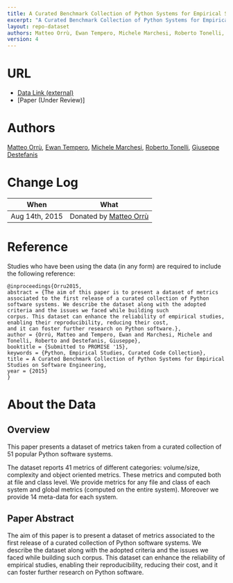 ```yaml
---
title: A Curated Benchmark Collection of Python Systems for Empirical Studies on Software Engineering
excerpt: "A Curated Benchmark Collection of Python Systems for Empirical Studies on Software Engineering"
layout: repo-dataset
authors: Matteo Orrù, Ewan Tempero, Michele Marchesi, Roberto Tonelli, Giuseppe Destefanis
version: 4
---
```


# URL

* [Data Link (external)](http://agile.diee.unica.it/PROMISE2015/)
* [Paper (Under Review)]

# Authors
[Matteo Orrù](matteo.orru@diee.unica.it), [Ewan Tempero](e.tempero@auckland.ac.nz), [Michele Marchesi](michele@diee.unica.it), [Roberto Tonelli](roberto.tonelli@dsf.unica.it), [Giuseppe Destefanis](giuseppe.destefanis@crim.ca)

# Change Log

When | What
---- | ----
Aug 14th, 2015 | Donated by [Matteo Orrù](matteo.orru@diee.unica.it)

# Reference

Studies who have been using the data (in any form) are required to include the following reference:

```
@inproceedings{Orru2015, 
abstract = {The aim of this paper is to present a dataset of metrics associated to the first release of a curated collection of Python 
software systems. We describe the dataset along with the adopted criteria and the issues we faced while building such 
corpus. This dataset can enhance the reliability of empirical studies, enabling their reproducibility, reducing their cost, 
and it can foster further research on Python software.}, 
author = {Orrú, Matteo and Tempero, Ewan and Marchesi, Michele and Tonelli, Roberto and Destefanis, Giuseppe}, 
booktitle = {Submitted to PROMISE '15}, 
keywords = {Python, Empirical Studies, Curated Code Collection}, 
title = A Curated Benchmark Collection of Python Systems for Empirical Studies on Software Engineering, 
year = {2015} 
}
```

# About the Data

## Overview 

This paper presents a dataset of metrics taken from a curated collection of 51 popular Python 
software systems. 

The dataset reports 41 metrics of different categories: volume/size, complexity and object oriented metrics. 
These metrics and computed both at file and class level. We provide metrics for any file and class 
of each system and global metrics (computed on the entire system). Moreover we provide 14 
meta-data for each system.

## Paper Abstract

The aim of this paper is to present a dataset of metrics associated to the first release of a curated collection of Python software systems. We describe the dataset along with the adopted criteria and the issues we faced while building such corpus. This dataset can enhance the reliability of empirical studies, enabling their reproducibility, reducing their cost, and it can foster further research on Python software.